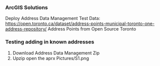 
### ArcGIS Solutions 
Deploy Address Data Management 
Test Data: https://open.toronto.ca/dataset/address-points-municipal-toronto-one-address-repository/
Address Points from Open Source Toronto 

### Testing adding in known addresses 
1. Download Address Data Management Zip 
2. Upzip open the aprx
Pictures/S1.png
